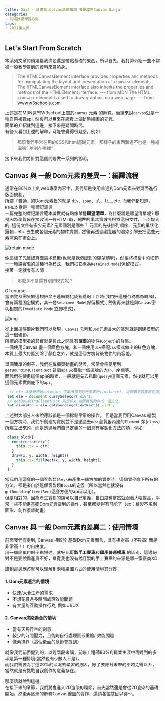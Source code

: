 ```yaml
---
title: Day2 - 基礎篇:Canvas基礎概論 我要成為Canvas Ninja!
categories: 
- 前端技術學習心得
tags:
- 2021鐵人賽
---
```


## Let's Start From Scratch

本系列文章的頭幾篇我決定還是帶點基礎的東西，所以首先，我打算介紹一些不常被一般教學提到的資料來當熱身。

> The HTMLCanvasElement interface provides properties and methods for manipulating the layout and presentation of `<canvas>` elements. The HTMLCanvasElement interface also inherits the properties and methods of the HTMLElement interface.  --- from MDN
> The HTML `<canvas>` element is used to draw graphics on a web page. --- from www.w3schools.com

上述是在MDN還有W3school上關於`canvas` 元素 的解釋。簡單來說`canvas`就是一種自帶複數api, 然後可以用來在網頁上做動態繪圖的元素。  
簡單的介紹就到這邊，接下來是疑問時間。  
有些人看到上述的解釋，可能會覺得很疑惑，例如：

> 那麼我們平常在用的CSS和html基礎元素，那樣子的東西難道不也是一種繪圖嗎? 差別在哪裡?

接下來我們將針對這個問題做一系列的說明。

## Canvas 與 一般 Dom元素的差異一：編譯流程

通常在80%以上的web專案內容中，我們都是使用普通的Dom元素來對頁面進行版面規劃。  
所謂『普通』的Dom元素指的就是 `div`、`span`、`ul`、`li`...,etc. 而我們都知道，`HTML`本身是一種標記語言，  
一篇完整的標記語言範本其實就有點像某種**願望清單**，為什麼說是願望清單呢? 那是因為瀏覽器在接收到一份HTML時，他做的事其實就是根據這份文件，上面提到的: 這份文件有多少元素? 元素個別是哪些？ 元素的先後排列順序、元素的巢狀化邏輯...etc. 去生成各個元素的物件實例，然後再透過瀏覽器的渲染引擎去把這些元素渲染在畫面上。

![retain mode](https://i.imgur.com/Ta8eGWm.png)


像這樣子先確認頁面需求模型(也就是我們提到的願望清單)，然後將模型中的細節一一轉譯實現的這種行為模式，我們把它稱為`Retained Mode`(保留模式)。  
接著一定就會有人問：  

> 那麼是不是還有別的模式呢？

Of course.  
當瀏覽器需要做這類把文字邏輯轉化成視覺的工作時(我們把這種行為稱為轉譯)，會有兩種固定模式，其一是`Retained Mode`(保留模式), 然後再來就是與`Canvas`密切相關的`Immediate Mode`(立即模式)。  

![img](https://i.imgur.com/d7l62h9.png)

從上面這張圖片我們可以發現，`Canvas` 元素和`Dom`元素最大的區別就是創建模型的這一個環節。  
所謂的模型指的其實就是彼此之間具有**關聯**的物件(`Object`)的群集。  
一個使用Canvas 畫一個藍色方塊，和一個使用`div`搭配`css`樣式做出的紅色方塊，本質上最大的區別除了顏色之外，就是這個方塊背後物件的內容差。  

舉個簡單的例子，我們在做網頁動畫的時候，常常會需要用到`getBoundingClientRect` 這個`api` 來獲取一個區塊的大小、座標等。  
而我們在使用這個api的時候，一般就是先去抓取(`query`)這個元素，然後就可以用這個元素實例底下的`api`。

````javascript
  // ele 本身是透過selector 字串所抓到的元素實例(instance), 這個實例其實是在瀏覽器創建Dom模型的時候new出來的
 let ele = document.querySelecor('div'); 
 // getBoundingClientRect 則是ele 這個實例物件的一個方法
 let divWidth = ele.getBoundingClientRect().width; 
````
上述對大部分人來說應該都是一個稀鬆平常的操作。
但是當我們用Canvas 繪製一個方塊時，我們所創建的實例並不是透過去`new` 瀏覽器內建的`Element` 類(`class`)所建立出來的，而是透過我們自己定義的一個具有客製化方法的類，例如:

```javascript
 class block{
   constructor(ctx){
     this.ctx = ctx;
   }
   draw(x, y, width, height){
     this.ctx.fillRect(x, y, width, height);
   }
 }
```
當我們用這樣的一個客製類`Block`去產生一個方塊的實例時，這個實例底下所有的方法，都是來自於這個客製類`Block`的定義（所以當然也就沒有`getBoundingClientRect`這麼方便的api可以用）。  
但是相對的，因為產生實例的類可以自己定義，自由度也當然就跟著大幅提高，平常一些不能用基礎Dom元素做到的操作，甚至都變得有可能了（ex：繪製不規則圖形、創作複雜動畫）

## Canvas 與 一般 Dom元素的差異二：使用情境

前面我們有提到, Canvas 相較於 基礎Dom元素而言，具有相對高（不只高! 而是非常高！）的自由度。  
用一個簡單的例子來描述，就好比**訂製手工賽車**和**國產普通轎車** 的區別，這邊絕對不是要說國產貨不好，畢竟我也沒有說訂製的手工賽車的來源是哪一家廠商XD  

講到這邊應該就可以理解到兩種繪圖方式的使用情境其分野：

#### 1. Dom元素適合的情境
  - 快速/大量生產的需求
  - 不想花費過多時間處理效能問題
  - 有大量的互動操作行為, 例如UI/UX

#### 2. Canvas渲染適合的情境
  - 當有天馬行空的創意
  - 較少的時間壓力，且能夠自行處理圖形重繪/ 效能問題
  - 像素操作（這個後面的章節會提到）

就像我們前面提到的，以現階段來講，前端工程師80%的職業生涯中面對到的多半是第一種情境(當然也有少數人不是)，  
而我們需要為了這20%的狀況去學習的原因，除了要應對未來的不時之需以外，當然就是有挑戰自我創作的意義存在。

那麼話就說到這邊。  
在接下來的章節，我們將會進入2D渲染的環節，首先當然還是會從2D渲染的基礎開始，然後再逐漸的解釋Canvas繪圖的實作，還請各位拭目以待～。